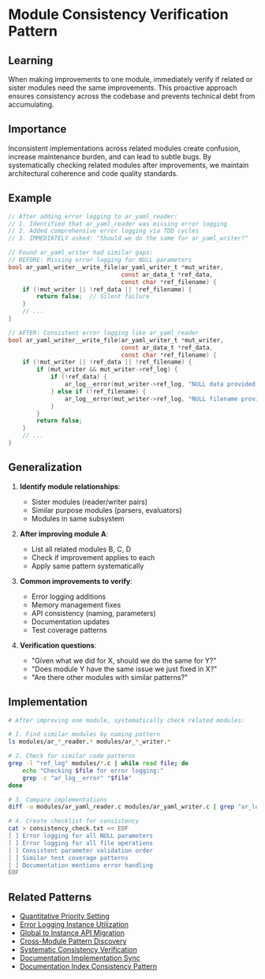 # Module Consistency Verification Pattern

## Learning
When making improvements to one module, immediately verify if related or sister modules need the same improvements. This proactive approach ensures consistency across the codebase and prevents technical debt from accumulating.

## Importance
Inconsistent implementations across related modules create confusion, increase maintenance burden, and can lead to subtle bugs. By systematically checking related modules after improvements, we maintain architectural coherence and code quality standards.

## Example
```c
// After adding error logging to ar_yaml_reader:
// 1. Identified that ar_yaml_reader was missing error logging
// 2. Added comprehensive error logging via TDD cycles
// 3. IMMEDIATELY asked: "Should we do the same for ar_yaml_writer?"

// Found ar_yaml_writer had similar gaps:
// BEFORE: Missing error logging for NULL parameters
bool ar_yaml_writer__write_file(ar_yaml_writer_t *mut_writer, 
                                const ar_data_t *ref_data, 
                                const char *ref_filename) {
    if (!mut_writer || !ref_data || !ref_filename) {
        return false;  // Silent failure
    }
    // ...
}

// AFTER: Consistent error logging like ar_yaml_reader
bool ar_yaml_writer__write_file(ar_yaml_writer_t *mut_writer,
                                const ar_data_t *ref_data,
                                const char *ref_filename) {
    if (!mut_writer || !ref_data || !ref_filename) {
        if (mut_writer && mut_writer->ref_log) {
            if (!ref_data) {
                ar_log__error(mut_writer->ref_log, "NULL data provided to YAML writer");
            } else if (!ref_filename) {
                ar_log__error(mut_writer->ref_log, "NULL filename provided to YAML writer");
            }
        }
        return false;
    }
    // ...
}
```

## Generalization
1. **Identify module relationships**:
   - Sister modules (reader/writer pairs)
   - Similar purpose modules (parsers, evaluators)
   - Modules in same subsystem

2. **After improving module A**:
   - List all related modules B, C, D
   - Check if improvement applies to each
   - Apply same pattern systematically

3. **Common improvements to verify**:
   - Error logging additions
   - Memory management fixes
   - API consistency (naming, parameters)
   - Documentation updates
   - Test coverage patterns

4. **Verification questions**:
   - "Given what we did for X, should we do the same for Y?"
   - "Does module Y have the same issue we just fixed in X?"
   - "Are there other modules with similar patterns?"

## Implementation
```bash
# After improving one module, systematically check related modules:

# 1. Find similar modules by naming pattern
ls modules/ar_*_reader.* modules/ar_*_writer.*

# 2. Check for similar code patterns
grep -l "ref_log" modules/*.c | while read file; do
    echo "Checking $file for error logging:"
    grep -c "ar_log__error" "$file"
done

# 3. Compare implementations
diff -u modules/ar_yaml_reader.c modules/ar_yaml_writer.c | grep "ar_log__error"

# 4. Create checklist for consistency
cat > consistency_check.txt << EOF
[ ] Error logging for all NULL parameters
[ ] Error logging for all file operations
[ ] Consistent parameter validation order
[ ] Similar test coverage patterns
[ ] Documentation mentions error handling
EOF
```

## Related Patterns
- [Quantitative Priority Setting](quantitative-priority-setting.md)
- [Error Logging Instance Utilization](error-logging-instance-utilization.md)
- [Global to Instance API Migration](global-to-instance-api-migration.md)
- [Cross-Module Pattern Discovery](cross-method-pattern-discovery.md)
- [Systematic Consistency Verification](systematic-consistency-verification.md)
- [Documentation Implementation Sync](documentation-implementation-sync.md)
- [Documentation Index Consistency Pattern](documentation-index-consistency-pattern.md)